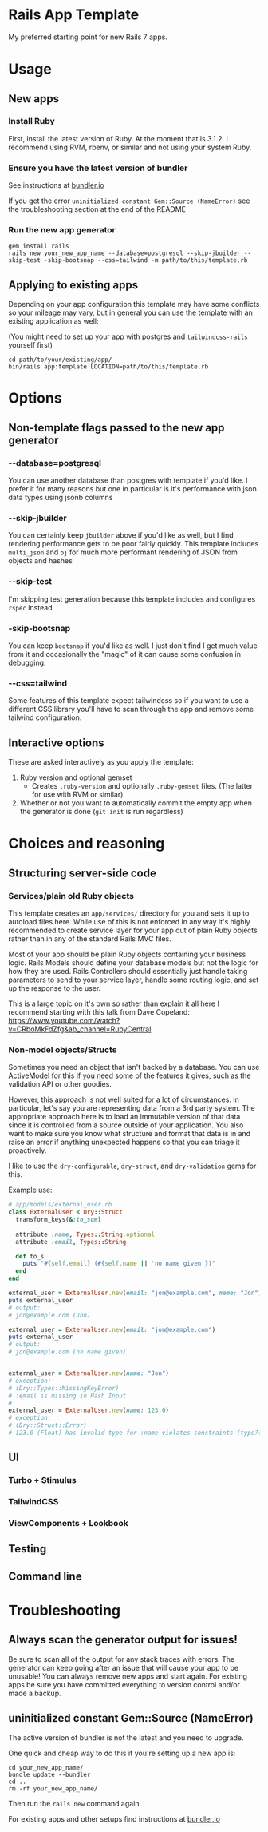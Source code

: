 # Rails App Template

My preferred starting point for new Rails 7 apps.

# Usage

## New apps

### Install Ruby
First, install the latest version of Ruby. At the moment that is 3.1.2. I recommend using RVM, rbenv, or similar and not using your system Ruby.

### Ensure you have the latest version of bundler

See instructions at [bundler.io](https://bundler.io)

If you get the error `uninitialized constant Gem::Source (NameError)` see the troubleshooting section at the end of the README

### Run the new app generator
```
gem install rails
rails new your_new_app_name --database=postgresql --skip-jbuilder --skip-test -skip-bootsnap --css=tailwind -m path/to/this/template.rb
```

## Applying to existing apps

Depending on your app configuration this template may have some conflicts so your mileage may vary, but in general you can use the template with an existing application as well:

(You might need to set up your app with postgres and `tailwindcss-rails` yourself first)

```
cd path/to/your/existing/app/
bin/rails app:template LOCATION=path/to/this/template.rb
```

# Options

## Non-template flags passed to the new app generator

### --database=postgresql 

You can use another database than postgres with template if you'd like. 
I prefer it for many reasons but one in particular is it's performance with json data types using jsonb columns

### --skip-jbuilder 

You can certainly keep `jbuilder` above if you'd like as well, but I find rendering performance gets to be poor fairly quickly. 
This template includes `multi_json` and `oj` for much more performant rendering of JSON from objects and hashes

### --skip-test 

I'm skipping test generation because this template includes and configures `rspec` instead

### -skip-bootsnap 

You can keep `bootsnap` if you'd like as well. I just don't find I get much value from it and occasionally the "magic" of 
it can cause some confusion in debugging.

### --css=tailwind

Some features of this template expect tailwindcss so if you want to use a different CSS library you'll have to scan 
through the app and remove some tailwind configuration.

## Interactive options

These are asked interactively as you apply the template:

1. Ruby version and optional gemset
    - Creates `.ruby-version` and optionally `.ruby-gemset` files. (The latter for use with RVM or similar)
2. Whether or not you want to automatically commit the empty app when the generator is done (`git init` is run regardless)

# Choices and reasoning

## Structuring server-side code

### Services/plain old Ruby objects

This template creates an `app/services/` directory for you and sets it up to autoload files here.
While use of this is not enforced in any way it's highly recommended to create service layer for your app out of
plain Ruby objects rather than in any of the standard Rails MVC files. 

Most of your app should be plain Ruby objects containing your business logic.
Rails Models should define your database models but not the logic for how they are used.
Rails Controllers should essentially just handle taking parameters to send to your service layer, handle some routing logic,
and set up the response to the user.

This is a large topic on it's own so rather than explain it all here I recommend starting with this talk from
Dave Copeland: https://www.youtube.com/watch?v=CRboMkFdZfg&ab_channel=RubyCentral

### Non-model objects/Structs

Sometimes you need an object that isn't backed by a database. You can use [ActiveModel](https://guides.rubyonrails.org/active_model_basics.html) 
for this if you need some of the features it gives, such as the validation API or other goodies.

However, this approach is not well suited for a lot of circumstances. In particular, let's say you are representing data
from a 3rd party system. The appropriate approach here is to load an immutable version of that data since it is controlled
from a source outside of your application. You also want to make sure you know what structure and format that data is in
and raise an error if anything unexpected happens so that you can triage it proactively.

I like to use the `dry-configurable`, `dry-struct`, and `dry-validation` gems for this.

Example use:

```ruby
# app/models/external_user.rb
class ExternalUser < Dry::Struct
  transform_keys(&:to_sum)
  
  attribute :name, Types::String.optional
  attribute :email, Types::String

  def to_s
    puts "#{self.email} (#{self.name || 'no name given'})"
  end
end
```

```ruby
external_user = ExternalUser.new(email: "jon@example.com", name: "Jon")
puts external_user
# output:
# jon@example.com (Jon)

external_user = ExternalUser.new(email: "jon@example.com")
puts external_user
# output:
# jon@example.com (no name given)


external_user = ExternalUser.new(name: "Jon")
# exception:
# (Dry::Types::MissingKeyError)
# :email is missing in Hash Input
# 
external_user = ExternalUser.new(name: 123.0)
# exception:
# (Dry::Struct::Error)
# 123.0 (Float) has invalid type for :name violates constraints (type?(String, 123.0)failed)
```

## UI

### Turbo + Stimulus

### TailwindCSS

### ViewComponents + Lookbook

## Testing

## Command line

# Troubleshooting

## Always scan the generator output for issues!

Be sure to scan all of the output for any stack traces with errors.
The generator can keep going after an issue that will cause your app to be unusable!
You can always remove new apps and start again. For existing apps be sure you have committed everything to version
control and/or made a backup.

## uninitialized constant Gem::Source (NameError)

The active version of bundler is not the latest and you need to upgrade. 

One quick and cheap way to do this if you're setting up a new app is:

```
cd your_new_app_name/
bundle update --bundler
cd ..
rm -rf your_new_app_name/
```
Then run the `rails new` command again

For existing apps and other setups find instructions at [bundler.io](https://bundler.io)